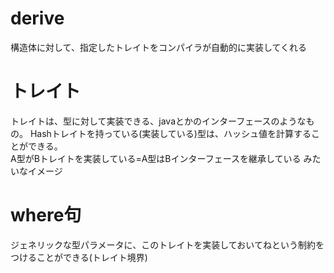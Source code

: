 # derive
構造体に対して、指定したトレイトをコンパイラが自動的に実装してくれる


# トレイト
トレイトは、型に対して実装できる、javaとかのインターフェースのようなもの。
Hashトレイトを持っている(実装している)型は、ハッシュ値を計算することができる。
<br>
A型がBトレイトを実装している=A型はBインターフェースを継承している
みたいなイメージ


# where句
ジェネリックな型パラメータに、このトレイトを実装しておいてねという制約をつけることができる(トレイト境界)

